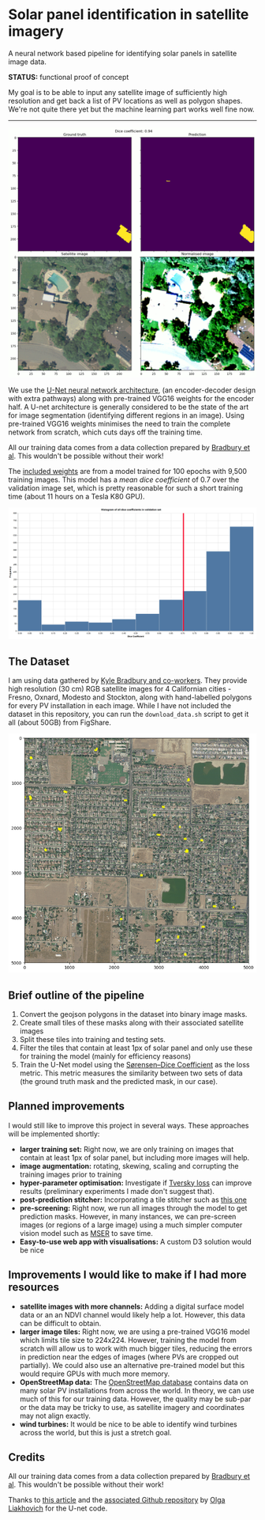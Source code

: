 # Solar panel identification in satellite imagery

A neural network based pipeline for identifying solar panels in satellite image data.

**STATUS:** functional proof of concept

My goal is to be able to input any satellite image of sufficiently high resolution and get back a list of PV locations as well as polygon shapes. We're not quite there yet but the machine learning part works well fine now.

---

![example prediction](example_predictions.gif)

We use the [U-Net neural network architecture](https://arxiv.org/pdf/1801.05746.pdf), (an encoder-decoder design with extra pathways) along with pre-trained VGG16 weights for the encoder half. A U-net architecture is generally considered to be the state of the art for image segmentation (identifying different regions in an image). Using pre-trained VGG16 weights minimises the need to train the complete network from scratch, which cuts days off the training time.

All our training data comes from a data collection prepared by [Bradbury et al](https://www.nature.com/articles/sdata2016106). This wouldn't be possible without their work!

The [included weights](./Data/model.h5) are from a model trained for 100 epochs with 9,500 training images.
This model has a *mean dice coefficient* of 0.7 over the validation image set, which is pretty reasonable for such a short training time (about 11 hours on a Tesla K80 GPU).

![histogram of prediction accuracy](histogram_prediction.png)

## The Dataset

I am using data gathered by [Kyle Bradbury and co-workers](https://www.nature.com/articles/sdata2016106). They provide high resolution (30 cm) RGB satellite images for 4 Californian cities - Fresno, Oxnard, Modesto and Stockton, along with hand-labelled polygons for every PV installation in each image. While I have not included the dataset in this repository, you can run the `download_data.sh` script to get it all (about 50GB) from FigShare.

![complete satellite image with PV locations](complete_sat_image.png)

## Brief outline of the pipeline

1. Convert the geojson polygons in the dataset into binary image masks.
2. Create small tiles of these masks along with their associated satellite images
3. Split these tiles into training and testing sets.
4. Filter the tiles that contain at least 1px of solar panel and only use these for training the model (mainly for efficiency reasons)
5. Train the U-Net model using the [Sørensen–Dice Coefficient](https://en.wikipedia.org/wiki/Sørensen–Dice_coefficient) as the loss metric. This metric measures the similarity between two sets of data (the ground truth mask and the predicted mask, in our case).

## Planned improvements

I would still like to improve this project in several ways. These approaches will be implemented shortly:
* **larger training set:** Right now, we are only training on images that contain at least 1px of solar panel, but including more images will help.
* **image augmentation:** rotating, skewing, scaling and corrupting the training images prior to training
* **hyper-parameter optimisation:** Investigate if [Tversky loss](https://arxiv.org/pdf/1706.05721.pdf) can improve results (preliminary experiments I made don't suggest that).
* **post-prediction stitcher:** Incorporating a tile stitcher such as [this one](https://github.com/Vooban/Smoothly-Blend-Image-Patches)
* **pre-screening:** Right now, we run all images through the model to get prediction masks. However, in many instances, we can pre-screen images (or regions of a large image) using a much simpler computer vision model such as [MSER](https://www.researchgate.net/publication/300416092_Automatic_solar_photovoltaic_panel_detection_in_satellite_imagery) to save time.
* **Easy-to-use web app with visualisations:** A custom D3 solution would be nice

## Improvements I would like to make if I had more resources

* **satellite images with more channels:** Adding a digital surface model data or an an NDVI channel would likely help a lot. However, this data can be difficult to obtain.
* **larger image tiles:** Right now, we are using a pre-trained VGG16 model which limits tile size to 224x224. However, training the model from scratch will allow us to work with much bigger tiles, reducing the errors in prediction near the edges of images (where PVs are cropped out partially). We could also use an alternative pre-trained model but this would require GPUs with much more memory.
* **OpenStreetMap data:** The [OpenStreetMap database](https://overpass-turbo.eu/s/BS0) contains data on many solar PV installations from across the world. In theory, we can use much of this for our training data. However, the quality may be sub-par or the data may be tricky to use, as satellite imagery and coordinates may not align exactly.
* **wind turbines:** It would be nice to be able to identify wind turbines across the world, but this is just a stretch goal.


## Credits

All our training data comes from a data collection prepared by [Bradbury et al](https://www.nature.com/articles/sdata2016106). This wouldn't be possible without their work!

Thanks to [this article](https://microsoft.com/developerblog/2018/07/05/satellite-images-segmentation-sustainable-farming/) and the [associated Github repository](https://github.com/olgaliak/segmentation-unet-maskrcnn) by [Olga Liakhovich](https://github.com/olgaliak) for the U-net code.
